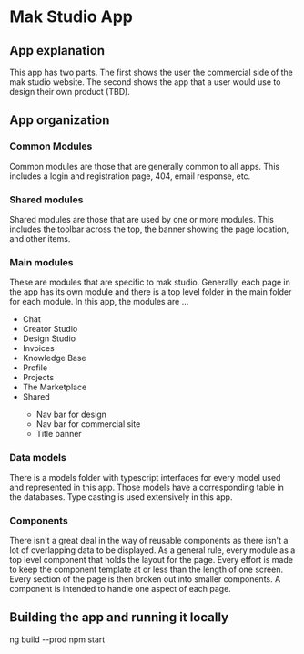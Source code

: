 # Mak Studio App

## App explanation
This app has two parts. The first shows the user the commercial side of the mak studio website. The 
second shows the app that a user would use to design their own product (TBD).

## App organization

### Common Modules
Common modules are those that are generally common to all apps. This includes a login and registration page, 404, email response, etc.

### Shared modules
Shared modules are those that are used by one or more modules. This includes the toolbar across the top, the banner showing the page location, and other items.

### Main modules
These are modules that are specific to mak studio. Generally, each page in the app has its own module and there is a top level folder in the main folder for each module. In this app, the modules are ...

<ul>
  <li>Chat</li>
  <li>Creator Studio</li>
  <li>Design Studio</li>
  <li>Invoices</li>
  <li>Knowledge Base</li>
  <li>Profile</li>
  <li>Projects</li>
  <li>The Marketplace</li>
  <li>Shared</li>
  <ul>
    <li>Nav bar for design</li>
    <li>Nav bar for commercial site</li>
    <li>Title banner</li>
  </ul>
</ul>

### Data models
There is a models folder with typescript interfaces for every model used and represented in this app. Those models have a corresponding table in the databases. Type casting is used extensively in this app.

### Components
There isn't a great deal in the way of reusable components as there isn't a lot of overlapping data to be displayed. As a general rule, every module as a top level component that holds the layout for the page. Every effort is made to keep the component template at or less than the length of one screen. Every section of the page is then broken out into smaller components. A component is intended to handle one aspect of each page.


## Building the app and running it locally
ng build --prod
npm start
